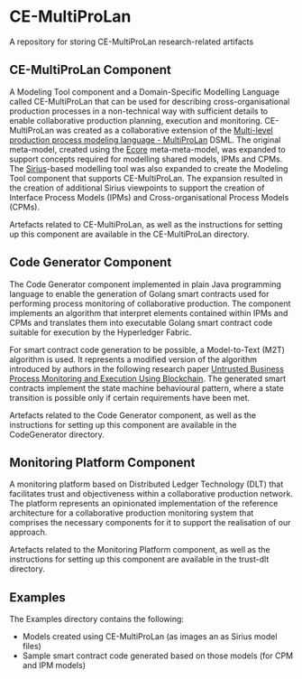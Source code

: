 # CE-MultiProLan
A repository for storing CE-MultiProLan research-related artifacts


## CE-MultiProLan Component

A Modeling Tool component and a Domain-Specific Modelling Language called CE-MultiProLan that can be used for describing cross-organisational production processes in a non-technical way with sufficient details to enable collaborative production planning, execution and monitoring. CE-MultiProLan was created as a collaborative extension of the [Multi-level production process modeling language - MultiProLan](https://www.sciencedirect.com/science/article/abs/pii/S2590118421000320) DSML. The original meta-model, created using the [Ecore](https://wiki.eclipse.org/Ecore) meta-meta-model, was expanded to support concepts required for modelling shared models, IPMs and CPMs. The [Sirius](https://www.eclipse.org/sirius/)-based modelling tool was also expanded to create the Modeling Tool component that supports CE-MultiProLan. The expansion resulted in the creation of additional Sirius viewpoints to support the creation of Interface Process Models (IPMs) and Cross-organisational Process Models (CPMs).

Artefacts related to CE-MultiProLan, as well as the instructions for setting up this component are available in the CE-MultiProLan directory.

## Code Generator Component

The Code Generator component implemented in plain Java programming language to enable the generation of Golang smart contracts used for performing process monitoring of collaborative production. The component implements an algorithm that interpret elements contained within IPMs and CPMs and translates them into executable Golang smart contract code suitable for execution by the Hyperledger Fabric. 

For smart contract code generation to be possible, a Model-to-Text (M2T) algorithm is used. It represents a modified version of the algorithm introduced by authors in the following research paper [Untrusted Business Process Monitoring and Execution Using Blockchain](https://link.springer.com/chapter/10.1007/978-3-319-45348-4_19). The generated smart contracts implement the state machine behavioural pattern, where a state transition is possible only if certain requirements have been met.

Artefacts related to the Code Generator component, as well as the instructions for setting up this component are available in the CodeGenerator directory.

## Monitoring Platform Component

A monitoring platform based on Distributed Ledger Technology (DLT) that facilitates trust and objectiveness within a collaborative production network. The platform represents an opinionated implementation of the reference architecture for a collaborative production monitoring system that comprises the necessary components for it to support the realisation of our approach.

Artefacts related to the Monitoring Platform component, as well as the instructions for setting up this component are available in the trust-dlt directory.

## Examples

The Examples directory contains the following:
* Models created using CE-MultiProLan (as images an as Sirius model files)
* Sample smart contract code generated based on those models (for CPM and IPM models)

